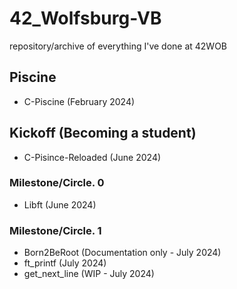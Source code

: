 # 42_Wolfsburg-VB

 repository/archive of everything I've done at 42WOB

## Piscine

- C-Piscine (February 2024)

## Kickoff (Becoming a student)

- C-Pisince-Reloaded (June 2024)

### Milestone/Circle. 0

- Libft (June 2024)

### Milestone/Circle. 1

- Born2BeRoot (Documentation only - July 2024)
- ft_printf (July 2024)
- get_next_line (WIP - July 2024)
